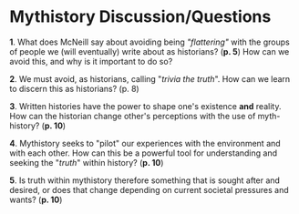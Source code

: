 # **Mythistory Discussion/Questions**
**1**. What does McNeill say about avoiding being *"flattering"* with the groups of people we (will eventually) write about as historians? (**p. 5**) How can we avoid this, and why is it important to do so? 

**2**. We must avoid, as historians, calling "*trivia the truth*". How can we learn to discern this as historians? (p. 8)

**3**. Written histories have the power to shape one's existence **and** reality. How can the historian change other's perceptions with the use of myth-history? (**p. 10**) 

**4**. Mythistory seeks to "pilot" our experiences with the environment and with each other. How can this be a powerful tool for understanding and seeking the "*truth*" within history? (**p. 10**)

**5**. Is truth within mythistory therefore something that is sought after and desired, or does that change depending on current societal pressures and wants? (**p. 10**) 



